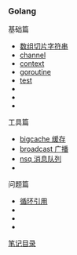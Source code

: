### Golang

基础篇

- [数组切片字符串](./base/array-slice-string/readme.md)
- [channel](./base/channel/readme.md)
- [context](./base/context/readme.md)
- [goroutine](./base/goroutine/readme.md)
- [test](./base/test/)
- []()
- []()
- []()

工具篇

- [bigcache 缓存](./tools/bigcache/)
- [broadcast 广播](./tools/broadcast/)
- [nsq 消息队列](./tools/nsq/)
- []()

问题篇

- [循环引用](./Q%26A/circularReference/readme.md)
- []()
- []()
- []()

[笔记目录](../../README.md)
